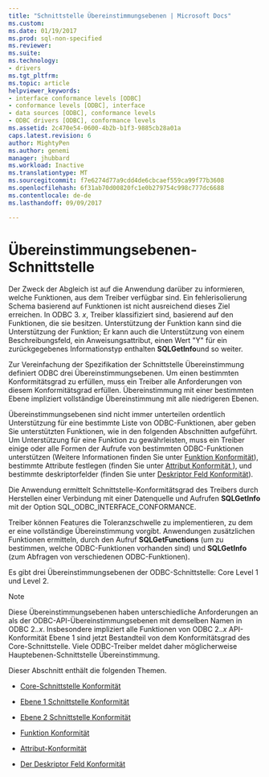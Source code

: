 ```yaml
---
title: "Schnittstelle Übereinstimmungsebenen | Microsoft Docs"
ms.custom: 
ms.date: 01/19/2017
ms.prod: sql-non-specified
ms.reviewer: 
ms.suite: 
ms.technology:
- drivers
ms.tgt_pltfrm: 
ms.topic: article
helpviewer_keywords:
- interface conformance levels [ODBC]
- conformance levels [ODBC], interface
- data sources [ODBC], conformance levels
- ODBC drivers [ODBC], conformance levels
ms.assetid: 2c470e54-0600-4b2b-b1f3-9885cb28a01a
caps.latest.revision: 6
author: MightyPen
ms.author: genemi
manager: jhubbard
ms.workload: Inactive
ms.translationtype: MT
ms.sourcegitcommit: f7e6274d77a9cdd4de6cbcaef559ca99f77b3608
ms.openlocfilehash: 6f31ab70d00820fc1e0b279754c998c777dc6688
ms.contentlocale: de-de
ms.lasthandoff: 09/09/2017

---
```

# <a name="interface-conformance-levels"></a>Übereinstimmungsebenen-Schnittstelle
Der Zweck der Abgleich ist auf die Anwendung darüber zu informieren, welche Funktionen, aus dem Treiber verfügbar sind. Ein fehlerisolierung Schema basierend auf Funktionen ist nicht ausreichend dieses Ziel erreichen. In ODBC 3. *x*, Treiber klassifiziert sind, basierend auf den Funktionen, die sie besitzen. Unterstützung der Funktion kann sind die Unterstützung der Funktion; Er kann auch die Unterstützung von einem Beschreibungsfeld, ein Anweisungsattribut, einen Wert "Y" für ein zurückgegebenes Informationstyp enthalten **SQLGetInfo**und so weiter.  
  
 Zur Vereinfachung der Spezifikation der Schnittstelle Übereinstimmung definiert ODBC drei Übereinstimmungsebenen. Um einen bestimmten Konformitätsgrad zu erfüllen, muss ein Treiber alle Anforderungen von diesem Konformitätsgrad erfüllen. Übereinstimmung mit einer bestimmten Ebene impliziert vollständige Übereinstimmung mit alle niedrigeren Ebenen.  
  
 Übereinstimmungsebenen sind nicht immer unterteilen ordentlich Unterstützung für eine bestimmte Liste von ODBC-Funktionen, aber geben Sie unterstützten Funktionen, wie in den folgenden Abschnitten aufgeführt. Um Unterstützung für eine Funktion zu gewährleisten, muss ein Treiber einige oder alle Formen der Aufrufe von bestimmten ODBC-Funktionen unterstützen (Weitere Informationen finden Sie unter [Funktion Konformität](../../../odbc/reference/develop-app/function-conformance.md)), bestimmte Attribute festlegen (finden Sie unter [Attribut Konformität ](../../../odbc/reference/develop-app/attribute-conformance.md)), und bestimmte deskriptorfelder (finden Sie unter [Deskriptor Feld Konformität](../../../odbc/reference/develop-app/descriptor-field-conformance.md)).  
  
 Die Anwendung ermittelt Schnittstelle-Konformitätsgrad des Treibers durch Herstellen einer Verbindung mit einer Datenquelle und Aufrufen **SQLGetInfo** mit der Option SQL_ODBC_INTERFACE_CONFORMANCE.  
  
 Treiber können Features die Toleranzschwelle zu implementieren, zu dem er eine vollständige Übereinstimmung vorgibt. Anwendungen zusätzlichen Funktionen ermitteln, durch den Aufruf **SQLGetFunctions** (um zu bestimmen, welche ODBC-Funktionen vorhanden sind) und **SQLGetInfo** (zum Abfragen von verschiedenen ODBC-Funktionen).  
  
 Es gibt drei Übereinstimmungsebenen der ODBC-Schnittstelle: Core Level 1 und Level 2.  
  
> [!NOTE]  
>  Diese Übereinstimmungsebenen haben unterschiedliche Anforderungen an als der ODBC-API-Übereinstimmungsebenen mit demselben Namen in ODBC 2.*.x*. Insbesondere impliziert alle Funktionen von ODBC 2.*.x* API-Konformität Ebene 1 sind jetzt Bestandteil von dem Konformitätsgrad des Core-Schnittstelle. Viele ODBC-Treiber meldet daher möglicherweise Hauptebenen-Schnittstelle Übereinstimmung.  
  
 Dieser Abschnitt enthält die folgenden Themen.  
  
-   [Core-Schnittstelle Konformität](../../../odbc/reference/develop-app/core-interface-conformance.md)  
  
-   [Ebene 1 Schnittstelle Konformität](../../../odbc/reference/develop-app/level-1-interface-conformance.md)  
  
-   [Ebene 2 Schnittstelle Konformität](../../../odbc/reference/develop-app/level-2-interface-conformance.md)  
  
-   [Funktion Konformität](../../../odbc/reference/develop-app/function-conformance.md)  
  
-   [Attribut-Konformität](../../../odbc/reference/develop-app/attribute-conformance.md)  
  
-   [Der Deskriptor Feld Konformität](../../../odbc/reference/develop-app/descriptor-field-conformance.md)

